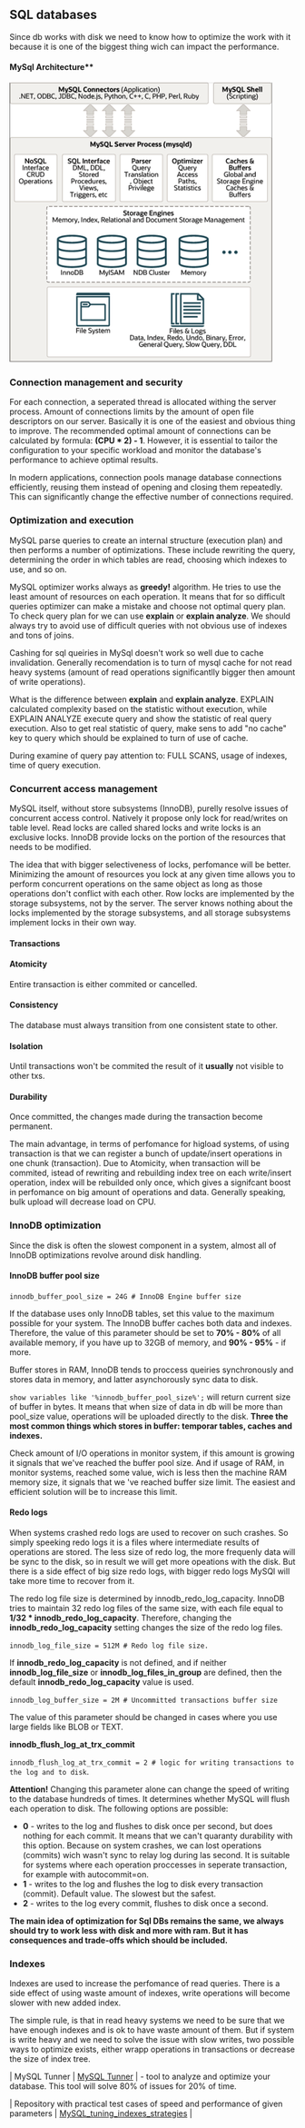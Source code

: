 ## SQL databases 
Since db works with disk we need to know how to optimize the work with it because it is one of the biggest thing wich can impact the performance. 

#### MySql Architecture**
![MySQL srchitecture](./images/mysql-architecture.png)

### Connection management and security 
For each connection, a seperated thread is allocated withing the server process. Amount of connections limits by the amount of open file descriptors on our server. Basically it is one of the easiest and obvious thing to improve.
The recommended optimal amount of connections can be calculated by formula: **(CPU * 2) - 1**. However, it is essential to tailor the configuration to your specific workload and monitor the database's performance to achieve optimal results.

In modern applications, connection pools manage database connections efficiently, reusing them instead of opening and closing them repeatedly. This can significantly change the effective number of connections required.

### Optimization and execution
MySQL parse queries to create an internal structure (execution plan) and then performs a number of optimizations. These include rewriting the query, determining the order in which tables are read, choosing which indexes to use, and so on.

MySQL optimizer works always as **greedy!** algorithm. He tries to use the least amount of resources on each operation. It means that for so difficult queries optimizer can make a mistake and choose not optimal query plan. To check query plan for we can use **explain** or **explain analyze**. We should always try to avoid use of difficult queries with not obvious use of indexes and tons of joins. 

Cashing for sql queiries in MySql doesn't work so well due to cache invalidation. Generally recomendation is to turn of mysql cache for not read heavy systems (amount of read operations significantlly bigger then amount of write operations). 

What is the difference between **explain** and **explain analyze**.
EXPLAIN calculated complexity based on the statistic without execution, while EXPLAIN ANALYZE execute query and show the statistic of real query execution. Also to get real statistic of query, make sens to add "no cache" key to query which should be explained to turn of use of cache. 

During examine of query pay attention to: FULL SCANS, usage of indexes, time of query execution. 

### Concurrent access management

MySQL itself, without store subsystems (InnoDB), purelly resolve issues of concurrent access control. Natively it propose only lock for read/writes on table level. Read locks are called shared locks and write locks is an exclusive locks. 
InnoDB provide locks on the portion of the resources that needs to be modified. 

The idea that with bigger selectiveness of locks, perfomance will be better. Minimizing the amount of resources you lock at any given time allows you to perform concurrent operations on the same object as long as those operations don't conflict with each other. Row locks are implemented by the storage subsystems, not by the server. The server knows nothing about the locks implemented by the storage subsystems, and all storage subsystems implement locks in their own way.

#### Transactions

#### Atomicity 
Entire transaction is either commited or cancelled.
#### Consistency 
The database must always transition from one consistent state to other. 
#### Isolation
Until transactions won't be commited the result of it **usually** not visible to other txs. 
#### Durability 
Once committed, the changes made during the transaction become permanent. 

The main advantage, in terms of perfomance for higload systems, of using transaction is that we can register a bunch of update/insert operations in one chunk (transaction). Due to Atomicity, when transaction will be commited, istead of rewriting and rebuilding index tree on each write/insert operation, index will be rebuilded only once, which gives a signifcant boost in perfomance on big amount of operations and data. Generally speaking, bulk upload will decrease load on CPU. 

### InnoDB optimization 
Since the disk is often the slowest component in a system, almost all of InnoDB optimizations revolve around disk handling.

#### InnoDB buffer pool size

`innodb_buffer_pool_size = 24G # InnoDB Engine buffer size`

If the database uses only InnoDB tables, set this value to the maximum possible for your system. The InnoDB buffer caches both data and indexes. Therefore, the value of this parameter should be set to **70% - 80%** of all available memory, if you have up to 32GB of memory, and **90% - 95%** - if more. 

Buffer stores in RAM, InnoDB tends to proccess queiries synchronously and stores data in memory, and latter asynchorously sync data to disk. 

`show variables like '%innodb_buffer_pool_size%';` will return current size of buffer in bytes. 
It means that when size of data in db will be more than pool_size value, operations will be uploaded directly to the disk. 
**Three the most common things which stores in buffer: temporar tables, caches and indexes.**

Check amount of I/O operations in monitor system, if this amount is growing it signals that we've reached the buffer pool size. And if usage of RAM, in monitor systems, reached some value, wich is less then the machine RAM memory size, it signals that we 've reached buffer size limit. The easiest and efficient solution will be to increase this limit. 

#### Redo logs
When systems crashed redo logs are used to recover on such crashes. So simply speeking redo logs it is a files where intermediate results of operations are stored. The less size of redo log, the more frequenly data will be sync to the disk, so in result we will get more opeations with the disk. But there is a side effect of big size redo logs, with bigger redo logs MySQl will take more time to recover from it.

The redo log file size is determined by innodb_redo_log_capacity. InnoDB tries to maintain 32 redo log files of the same size, with each file equal to **1/32 * innodb_redo_log_capacity**. Therefore, changing the **innodb_redo_log_capacity** setting changes the size of the redo log files.

`innodb_log_file_size = 512M # Redo log file size. `

If **innodb_redo_log_capacity** is not defined, and if neither **innodb_log_file_size** or **innodb_log_files_in_group** are defined, then the default **innodb_redo_log_capacity** value is used.

`innodb_log_buffer_size = 2M # Uncommitted transactions buffer size`

The value of this parameter should be changed in cases where you use large fields like BLOB or TEXT.

**innodb_flush_log_at_trx_commit**

`innodb_flush_log_at_trx_commit = 2 # logic for writing transactions to the log and to disk`.

**Attention!** Changing this parameter alone can change the speed of writing to the database hundreds of times. It determines whether MySQL will flush each operation to disk. The following options are possible:
- **0** - writes to the log and flushes to disk once per second, but does nothing for each commit. It means that we can't quaranty durability with this option. Because on system crashes, we can lost operations (commits) wich wasn't sync to relay log during las second. It is suitable for systems where each operation proccesses in seperate transaction, for example with autocommit=on. 
- **1** - writes to the log and flushes the log to disk every transaction (commit). Default value. The slowest but the safest.
- **2** - writes to the log every commit, flushes to disk once a second.

**The main idea of optimization for Sql DBs remains the same, we always should try to work less with disk and more with ram. But it has consequences and trade-offs which should be included.** 

### Indexes 
Indexes are used to increase the perfomance of read queries. There is a side effect of using waste amount of indexes, write operations will become slower with new added index.  

The simple rule, is that in read heavy systems we need to be sure that we have enough indexes and is ok to have waste amount of them. But if system is write heavy and we need to solve the issue with slow writes, two possible ways to optimize exists, either wrapp operations in transactions or decrease the size of index tree. 

| MySQL Tunner | [MySQL Tunner](https://github.com/major/MySQLTuner-perl) | -  tool to analyze and optimize your database. This tool will solve 80% of issues for 20% of time. 

| Repository with practical test cases of speed and performance of given parameters | [MySQL_tuning_indexes_strategies](https://github.com/MaksymTeslenkoDev/MySQL_tuning_indexes_strategies) |
